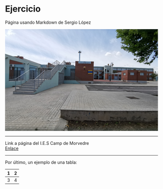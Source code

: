 # Ejercicio

Página usando Markdown de Sergio López

![Instituto](images/camp_morvedre.jpg)

---

Link a página del I.E.S Camp de Morvedre  
[Enlace](https://portal.edu.gva.es/iescamp/va/centre/)

---

Por último, un ejemplo de una tabla:

| 1 | 2 |
|---|---|
| 3 | 4 |
